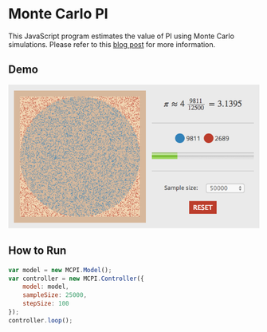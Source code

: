# Monte Carlo PI

This JavaScript program estimates the value of PI using Monte Carlo simulations. Please refer to this [blog post](http://davidrobles.net/blog/estimating-pi-using-monte-carlo-simulations/) for more information.

## Demo

![Monte Carlo PI Demo](img/demo.png "Monte Carlo PI Demo")

## How to Run

```javascript
var model = new MCPI.Model();
var controller = new MCPI.Controller({
    model: model,
    sampleSize: 25000,
    stepSize: 100
});
controller.loop();
```
